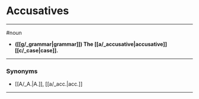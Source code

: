 # Accusatives
---
#noun
- **([[g/_grammar|grammar]]) The [[a/_accusative|accusative]] [[c/_case|case]].**
---
### Synonyms
- [[A/_A.|A.]], [[a/_acc.|acc.]]
---
